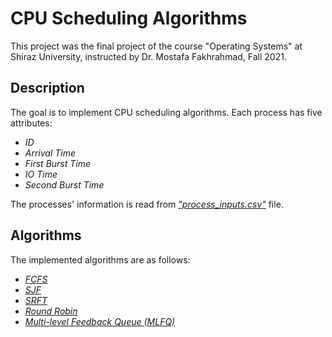# CPU Scheduling Algorithms
This project was the final project of the course "Operating Systems" at Shiraz University, instructed by Dr. Mostafa Fakhrahmad, Fall 2021.

## Description
The goal is to implement CPU scheduling algorithms. Each process has five attributes:


- *ID*
- *Arrival Time*
- *First Burst Time*
- *IO Time*
- *Second Burst Time*

The processes' information is read from [*"process_inputs.csv"*](https://github.com/WellOfSorrows/OS_Project_CPU_Scheduling_Algorithms/blob/main/process_inputs.csv) file.

## Algorithms
The implemented algorithms are as follows:
- [*FCFS*](https://github.com/WellOfSorrows/OS_Project_CPU_Scheduling_Algorithms/blob/main/FCFS.c)
- [*SJF*](https://github.com/WellOfSorrows/OS_Project_CPU_Scheduling_Algorithms/blob/main/SJF.c)
- [*SRFT*](https://github.com/WellOfSorrows/OS_Project_CPU_Scheduling_Algorithms/blob/main/SRTF.c)
- [*Round Robin*](https://github.com/WellOfSorrows/OS_Project_CPU_Scheduling_Algorithms/blob/main/RoundRobin.c)
- [*Multi-level Feedback Queue (MLFQ)*](https://github.com/WellOfSorrows/OS_Project_CPU_Scheduling_Algorithms/blob/main/MLFQ.c)
